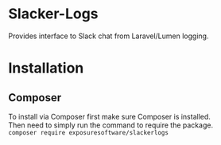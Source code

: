 # Slacker-Logs
Provides interface to Slack chat from Laravel/Lumen logging.
# Installation
## Composer
To install via Composer first make sure Composer is installed.  
Then need to simply run the command to require the package.  
`composer require exposuresoftware/slackerlogs`
